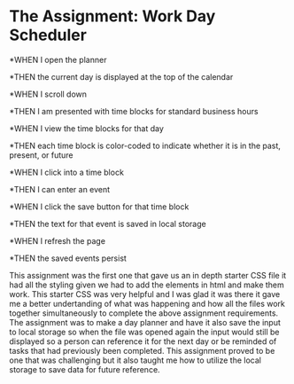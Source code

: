# The Assignment: Work Day Scheduler

*WHEN I open the planner

*THEN the current day is displayed at the top of the calendar

*WHEN I scroll down

*THEN I am presented with time blocks for standard business hours

*WHEN I view the time blocks for that day

*THEN each time block is color-coded to indicate whether it is in the past, present, or future

*WHEN I click into a time block

*THEN I can enter an event

*WHEN I click the save button for that time block

*THEN the text for that event is saved in local storage

*WHEN I refresh the page

*THEN the saved events persist

This assignment was the first one that gave us an in depth starter CSS file it had all the styling given we had to add the elements in html and make them work. This starter CSS was very helpful and I was glad it was there it gave me a better undertanding of what was happening and how all the files work together simultaneously to complete the above assignment requirements. The assignment was to make a day planner and have it also save the input to local storage so when the file was opened again the input would still be displayed so a person can reference it for the next day or be reminded of tasks that had previously been completed. This assignment proved to be one that was challenging but it also taught me how to utilize the local storage to save data for future reference. 

# 